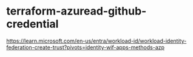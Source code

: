 # terraform-azuread-github-credential

https://learn.microsoft.com/en-us/entra/workload-id/workload-identity-federation-create-trust?pivots=identity-wif-apps-methods-azp